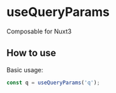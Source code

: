 # useQueryParams

Composable for Nuxt3

## How to use

Basic usage: 

```js
const q = useQueryParams('q');
```